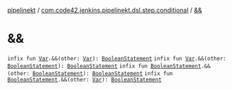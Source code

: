 [pipelinekt](../index.md) / [com.code42.jenkins.pipelinekt.dsl.step.conditional](index.md) / [&amp;&amp;](./&&.md)

# &amp;&amp;

`infix fun `[`Var`](../com.code42.jenkins.pipelinekt.core.vars/-var/index.md)`.&&(other: `[`Var`](../com.code42.jenkins.pipelinekt.core.vars/-var/index.md)`): `[`BooleanStatement`](../com.code42.jenkins.pipelinekt.core.conditional/-boolean-statement/index.md)
`infix fun `[`Var`](../com.code42.jenkins.pipelinekt.core.vars/-var/index.md)`.&&(other: `[`BooleanStatement`](../com.code42.jenkins.pipelinekt.core.conditional/-boolean-statement/index.md)`): `[`BooleanStatement`](../com.code42.jenkins.pipelinekt.core.conditional/-boolean-statement/index.md)
`infix fun `[`BooleanStatement`](../com.code42.jenkins.pipelinekt.core.conditional/-boolean-statement/index.md)`.&&(other: `[`BooleanStatement`](../com.code42.jenkins.pipelinekt.core.conditional/-boolean-statement/index.md)`): `[`BooleanStatement`](../com.code42.jenkins.pipelinekt.core.conditional/-boolean-statement/index.md)
`infix fun `[`BooleanStatement`](../com.code42.jenkins.pipelinekt.core.conditional/-boolean-statement/index.md)`.&&(other: `[`Var`](../com.code42.jenkins.pipelinekt.core.vars/-var/index.md)`): `[`BooleanStatement`](../com.code42.jenkins.pipelinekt.core.conditional/-boolean-statement/index.md)